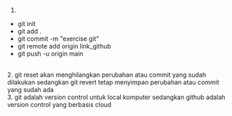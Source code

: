 1. 
* git init
* git add .
* git commit -m "exercise git"
* git remote add origin link_github
* git push -u origin main
<br>
2. git reset akan menghilangkan perubahan atau commit yang sudah dilakukan sedangkan git revert tetap menyimpan perubahan atau commit yang sudah ada
<br>
3. git adalah version control untuk local komputer sedangkan github adalah version control yang berbasis cloud
